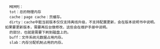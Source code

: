       MEM列：
      tot：总的物理内存
      cache：page cache：页缓存。
      dirty：cache中脏当前版本仅仅支持离线升级，不支持配置更新，会在版本说明书中说明。如果要更新版本，需要再后台做修改，这些会在维护手册中说明。
      的部分，也就是需要下刷到磁盘上的。
      buff：文件系统元数据占用内存。
      slab：内存分配机制占用的内存。
